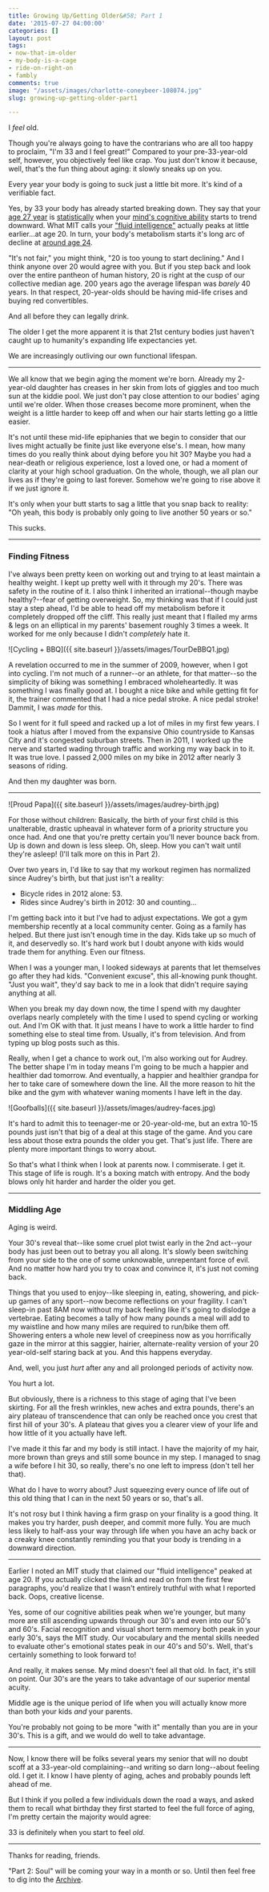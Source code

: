 ```yaml
---
title: Growing Up/Getting Older&#58; Part 1
date: '2015-07-27 04:00:00'
categories: []
layout: post
tags:
- now-that-im-older
- my-body-is-a-cage
- ride-on-right-on
- fambly
comments: true
image: "/assets/images/charlotte-coneybeer-108074.jpg"
slug: growing-up-getting-older-part1

---
```

I *feel* old.

<!-- break -->

Though you're always going to have the contrarians who are all too happy to proclaim, "I'm 33 and I feel great!" Compared to your pre-33-year-old self, however, you objectively feel like crap. You just don't know it because, well, that's the fun thing about aging: it slowly sneaks up on you.

Every year your body is going to suck just a little bit more. It's kind of a verifiable fact.

Yes, by 33 your body has already started breaking down. They say that your <a href="http://io9.com/5176536/your-brain-starts-deteriorating-by-age-27-say-neuroscientists" target="_blank">age 27 year</a> is <a href="http://www.mindpowernews.com/BrainPeaks.htm" target="_blank">statistically</a> when your <a href="http://news.bbc.co.uk/2/hi/health/7945569.stm" target="_blank">mind's cognitive ability</a> starts to trend downward. What MIT calls your <a href="http://newsoffice.mit.edu/2015/brain-peaks-at-different-ages-0306?utm_content=buffer29268&utm_medium=social&utm_source=twitter.com&utm_campaign=buffer" target="_blank">"fluid intelligence"</a> actually peaks at little earlier...at age 20. In turn, your body's metabolism starts it's long arc of decline at <a href="http://www.mensfitness.com/weight-loss/burn-fat-fast/ask-mens-fitness-what-age-does-persons-metabolism-start-significantly-slow" target="_blank">around age 24</a>.

"It's not fair," you might think, "20 is too young to start declining." And I think anyone over 20 would agree with you. But if you step back and look over the entire pantheon of human history, 20 is right at the cusp of our collective median age. 200 years ago the average lifespan was *barely* 40 years. In that respect, 20-year-olds should be having mid-life crises and buying red convertibles.

And all before they can legally drink.

The older I get the more apparent it is that 21st century bodies just haven't caught up to humanity's expanding life expectancies yet. 

We are increasingly outliving our own functional lifespan.

---

We all know that we begin aging the moment we're born. Already my 2-year-old daughter has creases in her skin from lots of giggles and too much sun at the kiddie pool. We just don't pay close attention to our bodies' aging until we're older. When those creases become more prominent, when the weight is a little harder to keep off and when our hair starts letting go a little easier.

It's not until these mid-life epiphanies that we begin to consider that our lives might actually be finite just like everyone else's. I mean, how many times do you really think about dying before you hit 30? Maybe you had a near-death or religious experience, lost a loved one, or had a moment of clarity at your high school graduation. On the whole, though, we all plan our lives as if they're going to last forever. Somehow we're going to rise above it if we just ignore it.

It's only when your butt starts to sag a little that you snap back to reality: "Oh yeah, this body is probably only going to live another 50 years or so." 

This sucks.

---
### Finding Fitness

I've always been pretty keen on working out and trying to at least maintain a healthy weight. I kept up pretty well with it through my 20's. There was safety in the routine of it. I also think I inherited an irrational--though maybe healthy?--fear of getting overweight. So, my thinking was that if I could just stay a step ahead, I'd be able to head off my metabolism before it completely dropped off the cliff. This really just meant that I flailed my arms & legs on an elliptical in my parents' basement roughly 3 times a week. It worked for me only because I didn't *completely* hate it.

![Cycling + BBQ]({{ site.baseurl }}/assets/images/TourDeBBQ1.jpg)

A revelation occurred to me in the summer of 2009, however, when I got into cycling. I'm not much of a runner--or an athlete, for that matter--so the simplicity of biking was something I embraced wholeheartedly. It was something I was finally good at. I bought a nice bike and while getting fit for it, the trainer commented that I had a nice pedal stroke. A nice pedal stroke! Dammit, I was *made* for this.

So I went for it full speed and racked up a lot of miles in my first few years. I took a hiatus after I moved from the expansive Ohio countryside to Kansas City and it's congested suburban streets. Then in 2011, I worked up the nerve and started wading through traffic and working my way back in to it. It was true love. I passed 2,000 miles on my bike in 2012 after nearly 3 seasons of riding.

And then my daughter was born.

---

![Proud Papa]({{ site.baseurl }}/assets/images/audrey-birth.jpg)

For those without children: Basically, the birth of your first child is this unalterable, drastic upheaval in whatever form of a priority structure you once had. And one that you're pretty certain you'll never bounce back from. Up is down and down is less sleep. Oh, sleep. How you can't wait until they're asleep! (I'll talk more on this in Part 2).

Over two years in, I'd like to say that my workout regimen has normalized since Audrey's birth, but that just isn't a reality:

+ Bicycle rides in 2012 alone: 53.
+ Rides since Audrey's birth in 2012: 30 and counting...

I'm getting back into it but I've had to adjust expectations. We got a gym membership recently at a local community center. Going as a family has helped. But there just isn't enough time in the day. Kids take up so much of it, and deservedly so. It's hard work but I doubt anyone with kids would trade them for anything. Even our fitness.

When I was a younger man, I looked sideways at parents that let themselves go after they had kids. "Convenient excuse", this all-knowing punk thought. "Just you wait", they'd say back to me in a look that didn't require saying anything at all.

When you break my day down now, the time I spend with my daughter overlaps nearly completely with the time I used to spend cycling or working out. And I'm OK with that. It just means I have to work a little harder to find something else to steal time from. Usually, it's from television. And from typing up blog posts such as this. 

Really, when I get a chance to work out, I'm also working out for Audrey. The better shape I'm in today means I'm going to be much a happier and healthier dad tomorrow. And eventually, a happier and healthier grandpa for her to take care of somewhere down the line. All the more reason to hit the bike and the gym with whatever waning moments I have left in the day.

![Goofballs]({{ site.baseurl }}/assets/images/audrey-faces.jpg)

It's hard to admit this to teenager-me or 20-year-old-me, but an extra 10-15 pounds just isn't that big of a deal at this stage of the game. And you care less about those extra pounds the older you get. That's just life. There are plenty more important things to worry about.

So that's what I think when I look at parents now. I commiserate. I get it. This stage of life is rough. It's a boxing match with entropy. And the body blows only hit harder and harder the older you get.

---
### Middling Age

Aging is weird. 

Your 30's reveal that--like some cruel plot twist early in the 2nd act--your body has just been out to betray you all along. It's slowly been switching from your side to the one of some unknowable, unrepentant force of evil. And no matter how hard you try to coax and convince it, it's just not coming back.

Things that you used to enjoy--like sleeping in, eating, showering, and pick-up games of any sport--now become reflections on your fragility. I can't sleep-in past 8AM now without my back feeling like it's going to dislodge a vertebrae. Eating becomes a tally of how many pounds a meal will add to my waistline and how many miles are required to run/bike them off. Showering enters a whole new level of creepiness now as you horrifically gaze in the mirror at this saggier, hairier, alternate-reality version of your 20 year-old-self staring back at you. And this happens everyday.

And, well, you just *hurt* after any and all prolonged periods of activity now.

You hurt a lot.

But obviously, there is a richness to this stage of aging that I've been skirting. For all the fresh wrinkles, new aches and extra pounds, there's an airy plateau of transcendence that can only be reached once you crest that first hill of your 30's. A plateau that gives you a clearer view of your life and how little of it you actually have left.

I've made it this far and my body is still intact. I have the majority of my hair, more brown than greys and still some bounce in my step. I managed to snag a wife before I hit 30, so really, there's no one left to impress (don't tell her that).

What do I have to worry about? Just squeezing every ounce of life out of this old thing that I can in the next 50 years or so, that's all.

It's not rosy but I think having a firm grasp on your finality is a good thing. It makes you try harder, push deeper, and commit more fully. You are much less likely to half-ass your way through life when you have an achy back or a creaky knee constantly reminding you that your body is trending in a downward direction. 

---

Earlier I noted an MIT study that claimed our "fluid intelligence" peaked at age 20. If you actually clicked the link and read on from the first few paragraphs, you'd realize that I wasn't entirely truthful with what I reported back. Oops, creative license.

Yes, some of our cognitive abilities peak when we're younger, but many more are still ascending upwards through our 30's and even into our 50's and 60's. Facial recognition and visual short term memory both peak in your early 30's, says the MIT study. Our vocabulary and the mental skills needed to evaluate other's emotional states peak in our 40's and 50's. Well, that's certainly something to look forward to!

And really, it makes sense. My mind doesn't feel all that old. In fact, it's still on point. Our 30's are the years to take advantage of our superior mental acuity.

Middle age is the unique period of life when you will actually know more than both your kids *and* your parents. 

You're probably not going to be more "with it" mentally than you are in your 30's. This is a gift, and we would do well to take advantage.

---

Now, I know there will be folks several years my senior that will no doubt scoff at a 33-year-old complaining--and writing so darn long--about feeling old. I get it. I know I have plenty of aging, aches and probably pounds left ahead of me.

But I think if you polled a few individuals down the road a ways, and asked them to recall what birthday they first started to feel the full force of aging, I'm pretty certain the majority would agree:

33 is definitely when you start to feel *old*.

---

Thanks for reading, friends.

"Part 2: Soul" will be coming your way in a month or so. Until then feel free to dig into the [Archive](/archive).


